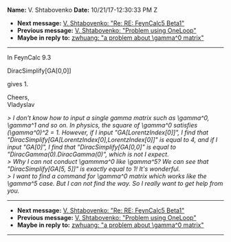 **Name:** V. Shtabovenko
**Date:** 10/21/17-12:30:33 PM Z

  - **Next message:** [V. Shtabovenko: "Re: RE: FeynCalc5
    Beta1"](1335.html)
  - **Previous message:** [V. Shtabovenko: "Problem using
    OneLoop"](1333.html)
  - **Maybe in reply to:** [zwhuang: "a problem about \\gamma^0
    matrix"](0133.html)

-----

In FeynCalc 9.3  

DiracSimplify[GA[0,0]]  

gives 1.  

Cheers,  
Vladyslav  

*\> I don't know how to input a single gamma matrix such as \\gamma^0,
\\gamma^1 and so on. In physics, the square of \\gamma^0 satisfies
(\\gamma^0)^2 = 1. However, if I input
"GA[LorentzIndex[0]]", I find that
"DiracSimplify[GA[LorentzIndex[0],LorentzIndex[0]]"
is equal to 4, and if I input "GA[0]", I find that
"DiracSimplify[GA[0,0]" is equal to
"DiracGamma(0).DiracGamma(0)", which is not I expect.*  
*\> Why I can not conduct \\gammma^0 like \\gamma^5? We can see that
"DiracSimplify[GA[5, 5]]" is exactly equal to 1\! It's
wonderful.*  
*\> I want to find a command for \\gamma^0 matrix which works like the
\\gamma^5 case. But I can not find the way. So I really want to get help
from you.*  

-----

  - **Next message:** [V. Shtabovenko: "Re: RE: FeynCalc5
    Beta1"](1335.html)
  - **Previous message:** [V. Shtabovenko: "Problem using
    OneLoop"](1333.html)
  - **Maybe in reply to:** [zwhuang: "a problem about \\gamma^0
    matrix"](0133.html)

-----

